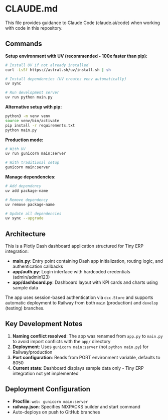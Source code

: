 # CLAUDE.md

This file provides guidance to Claude Code (claude.ai/code) when working with code in this repository.

## Commands

**Setup environment with UV (recommended - 100x faster than pip):**
```bash
# Install UV if not already installed
curl -LsSf https://astral.sh/uv/install.sh | sh

# Install dependencies (UV creates venv automatically)
uv sync

# Run development server
uv run python main.py
```

**Alternative setup with pip:**
```bash
python3 -m venv venv
source venv/bin/activate
pip install -r requirements.txt
python main.py
```

**Production mode:**
```bash
# With UV
uv run gunicorn main:server

# With traditional setup
gunicorn main:server
```

**Manage dependencies:**
```bash
# Add dependency
uv add package-name

# Remove dependency
uv remove package-name

# Update all dependencies
uv sync --upgrade
```

## Architecture

This is a Plotly Dash dashboard application structured for Tiny ERP integration:

- **main.py**: Entry point containing Dash app initialization, routing logic, and authentication callbacks
- **app/auth.py**: Login interface with hardcoded credentials (admin/admin123)
- **app/dashboard.py**: Dashboard layout with KPI cards and charts using sample data

The app uses session-based authentication via `dcc.Store` and supports automatic deployment to Railway from both `main` (production) and `develop` (testing) branches.

## Key Development Notes

1. **Naming conflict resolved**: The app was renamed from `app.py` to `main.py` to avoid import conflicts with the `app/` directory
2. **Deployment**: Uses `gunicorn main:server` (not `python main.py`) for Railway/production
3. **Port configuration**: Reads from PORT environment variable, defaults to 8050
4. **Current state**: Dashboard displays sample data only - Tiny ERP integration not yet implemented

## Deployment Configuration

- **Procfile**: `web: gunicorn main:server`
- **railway.json**: Specifies NIXPACKS builder and start command
- Auto-deploys on push to GitHub branches